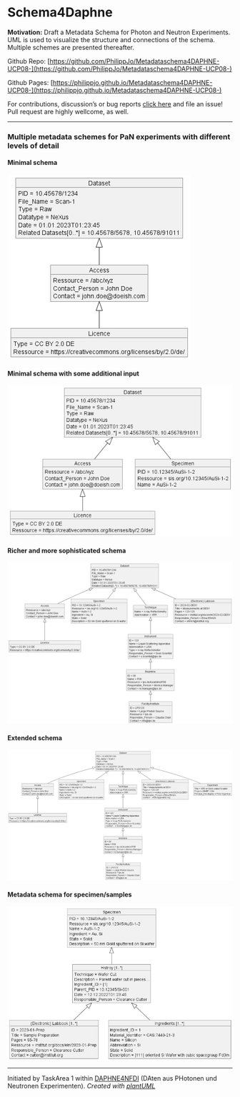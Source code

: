 # Schema4Daphne
**Motivation:**
Draft a Metadata Schema for Photon and Neutron Experiments. UML is used to visualize the structure and connections of the schema. Multiple schemes are presented thereafter. 

Github Repo: [https://github.com/PhilippJo/Metadataschema4DAPHNE-UCP08-](https://github.com/PhilippJo/Metadataschema4DAPHNE-UCP08-)

Github Pages: [https://philippjo.github.io/Metadataschema4DAPHNE-UCP08-](https://philippjo.github.io/Metadataschema4DAPHNE-UCP08-)

For contributions, discussion’s or bug reports [click here](https://github.com/PhilippJo/Metadataschema4DAPHNE-UCP08-/issues/new/choose) and file an issue! Pull request are highly wellcome, as well.  

---
### Multiple metadata schemes for PaN experiments with different levels of detail
#### Minimal schema
![minimal schema missing](classDiagram_lvl1_minimalMetadateUseCaseP08.png "minimal")
#### Minimal schema with some additional input
![miniPlus schema missing](classDiagram_lvl2_minimalPlusMetadateUseCaseP08.png "miniPlus")
#### Richer and more sophisticated schema
![richer schema missing](classDiagram_lvl3_richerMetadateUseCaseP08.png "richer")
#### Extended schema
![extended schema missing](classDiagram_lvl4_extendedMetadateUseCaseP08.png "extended")
#### Metadata schema for specimen/samples 
![sample schema missing](classDiagram_sampleMetadata.png "sample")

---
Initiated by TaskArea 1 within [DAPHNE4NFDI](https://www.daphne4nfdi.de/) (DAten aus PHotonen und Neutronen Experimenten). 
*Created with [plantUML](https://plantuml.com/)*
